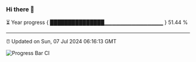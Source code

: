 ### Hi there 👋

⏳ Year progress { ███████████████▁▁▁▁▁▁▁▁▁▁▁▁▁▁▁ } 51.44 %

---

⏰ Updated on Sun, 07 Jul 2024 06:16:13 GMT

![Progress Bar CI](https://github.com/liununu/liununu/workflows/Progress%20Bar%20CI/badge.svg)
